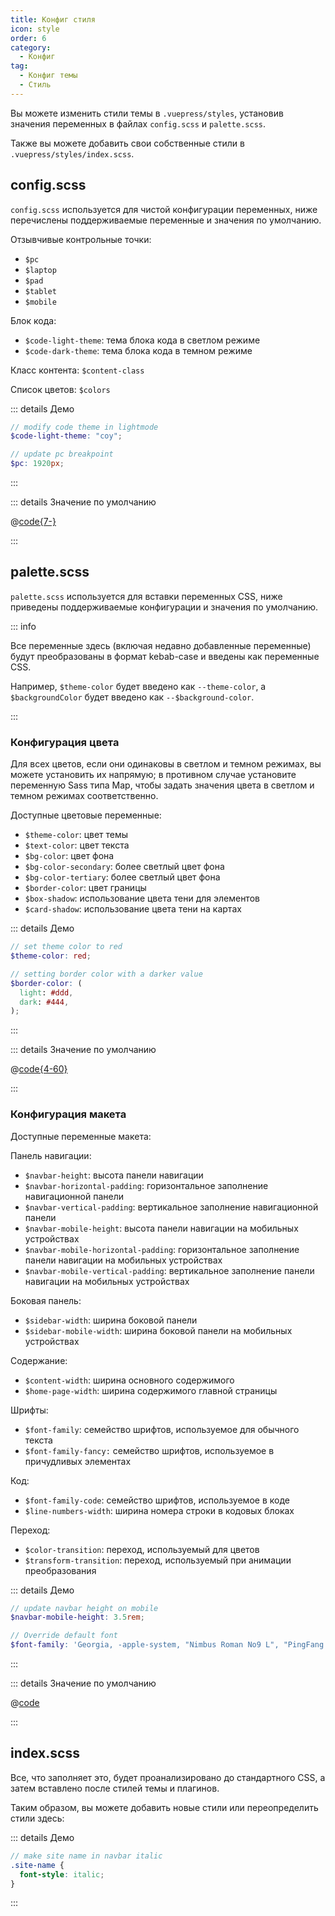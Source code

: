 ```yaml
---
title: Конфиг стиля
icon: style
order: 6
category:
  - Конфиг
tag:
  - Конфиг темы
  - Стиль
---
```


Вы можете изменить стили темы в `.vuepress/styles`, установив значения переменных в файлах `config.scss` и `palette.scss`.

Также вы можете добавить свои собственные стили в `.vuepress/styles/index.scss`.

<!-- more -->

## config.scss

`config.scss` используется для чистой конфигурации переменных, ниже перечислены поддерживаемые переменные и значения по умолчанию.

Отзывчивые контрольные точки:

- `$pc`
- `$laptop`
- `$pad`
- `$tablet`
- `$mobile`

Блок кода:

- `$code-light-theme`: тема блока кода в светлом режиме
- `$code-dark-theme`: тема блока кода в темном режиме

Класс контента: `$content-class`

Список цветов: `$colors`

::: details Демо

```scss
// modify code theme in lightmode
$code-light-theme: "coy";

// update pc breakpoint
$pc: 1920px;
```

:::

::: details Значение по умолчанию

@[code{7-}](../../../../packages/theme/templates/config.scss)

:::

## palette.scss

`palette.scss` используется для вставки переменных CSS, ниже приведены поддерживаемые конфигурации и значения по умолчанию.

::: info

Все переменные здесь (включая недавно добавленные переменные) будут преобразованы в формат kebab-case и введены как переменные CSS.

Например, `$theme-color` будет введено как `--theme-color`, а `$backgroundColor` будет введено как `--$background-color`.

:::

### Конфигурация цвета

Для всех цветов, если они одинаковы в светлом и темном режимах, вы можете установить их напрямую; в противном случае установите переменную Sass типа Map, чтобы задать значения цвета в светлом и темном режимах соответственно.

Доступные цветовые переменные:

- `$theme-color`: цвет темы
- `$text-color`: цвет текста
- `$bg-color`: цвет фона
- `$bg-color-secondary`: более светлый цвет фона
- `$bg-color-tertiary`: более светлый цвет фона
- `$border-color`: цвет границы
- `$box-shadow`: использование цвета тени для элементов
- `$card-shadow`: использование цвета тени на картах

::: details Демо

```scss
// set theme color to red
$theme-color: red;

// setting border color with a darker value
$border-color: (
  light: #ddd,
  dark: #444,
);
```

:::

::: details Значение по умолчанию

@[code{4-60}](../../../../packages/theme/templates/color.scss)

:::

### Конфигурация макета

Доступные переменные макета:

Панель навигации:

- `$navbar-height`: высота панели навигации
- `$navbar-horizontal-padding`: горизонтальное заполнение навигационной панели
- `$navbar-vertical-padding`: вертикальное заполнение навигационной панели
- `$navbar-mobile-height`: высота панели навигации на мобильных устройствах
- `$navbar-mobile-horizontal-padding`: горизонтальное заполнение панели навигации на мобильных устройствах
- `$navbar-mobile-vertical-padding`: вертикальное заполнение панели навигации на мобильных устройствах

Боковая панель:

- `$sidebar-width`: ширина боковой панели
- `$sidebar-mobile-width`: ширина боковой панели на мобильных устройствах

Содержание:

- `$content-width`: ширина основного содержимого
- `$home-page-width`: ширина содержимого главной страницы

Шрифты:

- `$font-family`: семейство шрифтов, используемое для обычного текста
- `$font-family-fancy:` семейство шрифтов, используемое в причудливых элементах

Код:

- `$font-family-code`: семейство шрифтов, используемое в коде
- `$line-numbers-width`: ширина номера строки в кодовых блоках

Переход:

- `$color-transition`: переход, используемый для цветов
- `$transform-transition`: переход, используемый при анимации преобразования

::: details Демо

```scss
// update navbar height on mobile
$navbar-mobile-height: 3.5rem;

// Override default font
$font-family: 'Georgia, -apple-system, "Nimbus Roman No9 L", "PingFang SC", "Hiragino Sans GB", sans-serif';
```

:::

::: details Значение по умолчанию

@[code](../../../../packages/theme/templates/layout.scss)

:::

## index.scss

Все, что заполняет это, будет проанализировано до стандартного CSS, а затем вставлено после стилей темы и плагинов.

Таким образом, вы можете добавить новые стили или переопределить стили здесь:

::: details Демо

```scss
// make site name in navbar italic
.site-name {
  font-style: italic;
}
```

:::
